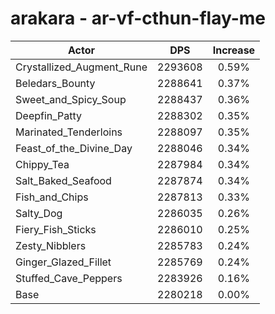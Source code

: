 # arakara - ar-vf-cthun-flay-me
| Actor | DPS | Increase |
|---|:---:|:---:|
|Crystallized_Augment_Rune|2293608|0.59%|
|Beledars_Bounty|2288641|0.37%|
|Sweet_and_Spicy_Soup|2288437|0.36%|
|Deepfin_Patty|2288302|0.35%|
|Marinated_Tenderloins|2288097|0.35%|
|Feast_of_the_Divine_Day|2288046|0.34%|
|Chippy_Tea|2287984|0.34%|
|Salt_Baked_Seafood|2287874|0.34%|
|Fish_and_Chips|2287813|0.33%|
|Salty_Dog|2286035|0.26%|
|Fiery_Fish_Sticks|2286010|0.25%|
|Zesty_Nibblers|2285783|0.24%|
|Ginger_Glazed_Fillet|2285769|0.24%|
|Stuffed_Cave_Peppers|2283926|0.16%|
|Base|2280218|0.00%|
